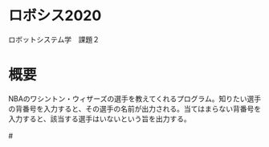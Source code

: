 # ロボシス2020
ロボットシステム学　課題２

# 概要
NBAのワシントン・ウィザーズの選手を教えてくれるプログラム。知りたい選手の背番号を入力すると、その選手の名前が出力される。当てはまらない背番号を入力すると、該当する選手はいないという旨を出力する。

#　
